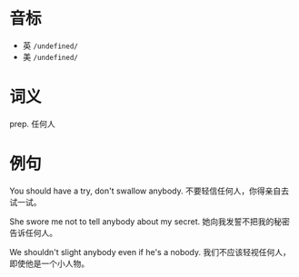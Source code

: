 # 音标

- 英 `/undefined/`
- 美 `/undefined/`

# 词义

prep. 任何人


# 例句

You should have a try, don't swallow anybody.
不要轻信任何人，你得亲自去试一试。

She swore me not to tell anybody about my secret.
她向我发誓不把我的秘密告诉任何人。

We shouldn't slight anybody even if he's a nobody.
我们不应该轻视任何人，即使他是一个小人物。


